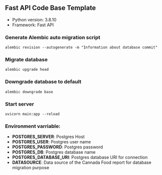 ## Fast API Code Base Template

- Python version: 3.8.10
- Framework: Fast API

### Generate Alembic auto migration script
```
alembic revision --autogenerate -m "Information about database commit"
```

### Migrate database
```
alembic upgrade head
```

### Downgrade database to default
```
alembic downgrade base
```

### Start server
```
uvicorn main:app --reload
```

### Environment varriable:

- **POSTGRES_SERVER**: Postgres Host
- **POSTGRES_USER**: Postgres user name
- **POSTGRES_PASSWORD**: Postgres password
- **POSTGRES_DB**: Postgres database name
- **POSTGRES_DATABASE_URI**: Postgres database URI for connection
- **DATASOURCE**: Data source of the Cannada Food report for database migration purpose